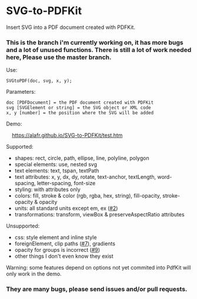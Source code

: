 # SVG-to-PDFKit
Insert SVG into a PDF document created with PDFKit.

### This is the branch i'm currently working on, it has more bugs and a lot of unused functions. There is still a lot of work needed here, Please use the master branch.

Use:

    SVGtoPDF(doc, svg, x, y);

Parameters:

    doc [PDFDocument] = the PDF document created with PDFKit
    svg [SVGElement or string] = the SVG object or XML code
    x, y [number] = the position where the SVG will be added

Demo:

&nbsp; &nbsp; <a href="https://alafr.github.io/SVG-to-PDFKit/test.htm" target="_blank">https://alafr.github.io/SVG-to-PDFKit/test.htm</a>

Supported:
 - shapes: rect, circle, path, ellipse, line, polyline, polygon
 - special elements: use, nested svg
 - text elements: text, tspan, textPath
 - text attributes: x, y, dx, dy, rotate, text-anchor, textLength, word-spacing, letter-spacing, font-size
 - styling: with attributes only
 - colors: fill, stroke & color (rgb, rgba, hex, string), fill-opacity, stroke-opacity & opacity
 - units: all standard units except em, ex (<a href="https://github.com/alafr/SVG-to-PDFKit/issues/2">#2</a>)
 - transformations: transform, viewBox & preserveAspectRatio attributes

Unsupported:
 - css: style element and inline style
 - foreignElement, clip paths (<a href="https://github.com/alafr/SVG-to-PDFKit/issues/7">#7</a>), gradients
 - opacity for groups is incorrect (<a href="https://github.com/alafr/SVG-to-PDFKit/issues/9">#9</a>)
 - other things I don't even know they exist

Warning: some features depend on options not yet commited into PdfKit will only work in the demo.

### They are many bugs, please send issues and/or pull requests.
